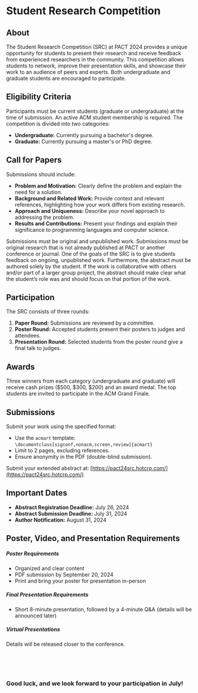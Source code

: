 # Student Research Competition

## About

The Student Research Competition (SRC) at PACT 2024 provides a unique opportunity for students to present their research and receive feedback from experienced researchers in the community. This competition allows students to network, improve their presentation skills, and showcase their work to an audience of peers and experts. Both undergraduate and graduate students are encouraged to participate.

## Eligibility Criteria

Participants must be current students (graduate or undergraduate) at the time of submission. An active ACM student membership is required. The competition is divided into two categories:

- **Undergraduate:** Currently pursuing a bachelor's degree.
- **Graduate:** Currently pursuing a master's or PhD degree.

## Call for Papers

Submissions should include:

- **Problem and Motivation:** Clearly define the problem and explain the need for a solution.
- **Background and Related Work:** Provide context and relevant references, highlighting how your work differs from existing research.
- **Approach and Uniqueness:** Describe your novel approach to addressing the problem.
- **Results and Contributions:** Present your findings and explain their significance to programming languages and computer science.

Submissions must be original and unpublished work. Submissions must be original research that is not already published at PACT or another conference or journal. One of the goals of the SRC is to give students feedback on ongoing, unpublished work. Furthermore, the abstract must be authored solely by the student. If the work is collaborative with others and/or part of a larger group project, the abstract should make clear what the student’s role was and should focus on that portion of the work.

## Participation

The SRC consists of three rounds:

1. **Paper Round:** Submissions are reviewed by a committee.
2. **Poster Round:** Accepted students present their posters to judges and attendees.
3. **Presentation Round:** Selected students from the poster round give a final talk to judges.

## Awards

Three winners from each category (undergraduate and graduate) will receive cash prizes ($500, $300, $200) and an award medal. The top students are invited to participate in the ACM Grand Finale.

## Submissions

Submit your work using the specified format:

- Use the `acmart` template: `\documentclass[sigconf,nonacm,screen,review]{acmart}`
- Limit to 2 pages, excluding references.
- Ensure anonymity in the PDF (double-blind submission).

Submit your extended abstract at: [https://pact24src.hotcrp.com/](https://pact24src.hotcrp.com/)

## Important Dates

- **Abstract Registration Deadline:** July 26, 2024
- **Abstract Submission Deadline:** July 31, 2024
- **Author Notification:** August 31, 2024

## Poster, Video, and Presentation Requirements


##### Poster Requirements

- Organized and clear content
- PDF submission by September 20, 2024
- Print and bring your poster for presentation in-person


##### Final Presentation Requirements

- Short 8-minute presentation, followed by a 4-minute Q&A (details will be announced later)


##### Virtual Presentations

Details will be released closer to the conference.


<br> <br> <br>

### Good luck, and we look forward to your participation in July!

